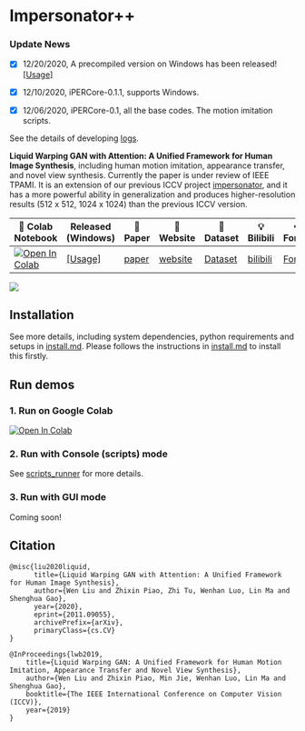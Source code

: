 # Impersonator++

### Update News
- [x] 12/20/2020, A precompiled version on Windows has been released! [[Usage]](https://github.com/iPERDance/iPERCore/wiki/How-to-use-the-released-version-on-windows%3F)
- [x] 12/10/2020, iPERCore-0.1.1, supports Windows.
- [x] 12/06/2020, iPERCore-0.1, all the base codes. The motion imitation scripts.


See the details of developing [logs](./docs/dev_logs.md).

**Liquid Warping GAN with Attention: A Unified Framework for Human Image Synthesis**, including 
human motion imitation, appearance transfer, and novel view synthesis. Currently the paper is under review of 
IEEE TPAMI. It is an extension of our previous ICCV project [impersonator](https://github.com/svip-lab/impersonator), 
and it has a more powerful ability in generalization and produces higher-resolution results  (512 x 512, 1024 x 1024) than the previous ICCV version.

|  🧾 Colab Notebook  | Released (Windows)  |   📑 Paper    | 📱 Website | 📂 Dataset | 💡 Bilibili | ✒ Forum |
  |------------|------------|-------------|-----------|-----------|-----------|-----------|
| [![Open In Colab](https://colab.research.google.com/assets/colab-badge.svg)](https://colab.research.google.com/drive/1bwUnj-9NnJA2EMr7eWO4I45UuBtKudg_?usp=sharing) | [[Usage]](https://github.com/iPERDance/iPERCore/wiki/How-to-use-the-released-version-on-windows%3F) | [paper](https://arxiv.org/pdf/2011.09055.pdf) | [website](https://www.impersonator.org/work/impersonator-plus-plus.html) | [Dataset](https://svip-lab.github.io/dataset/iPER_dataset.html) | [bilibili](https://space.bilibili.com/1018066133) | [Forum](https://discuss.impersonator.org/)|


![](https://www.impersonator.org/images/motion_results.png)


## Installation
See more details, including system dependencies, python requirements and setups in [install.md](./docs/install.md).
Please follows the instructions in [install.md](./docs/install.md) to install this firstly.

## Run demos

### 1. Run on Google Colab 
[![Open In Colab](https://colab.research.google.com/assets/colab-badge.svg)](https://colab.research.google.com/drive/1bwUnj-9NnJA2EMr7eWO4I45UuBtKudg_?usp=sharing)


### 2. Run with Console (scripts) mode
See [scripts_runner](./docs/scripts_runner.md) for more details.

### 3. Run with GUI mode
Coming soon!

## Citation
```
@misc{liu2020liquid,
      title={Liquid Warping GAN with Attention: A Unified Framework for Human Image Synthesis}, 
      author={Wen Liu and Zhixin Piao, Zhi Tu, Wenhan Luo, Lin Ma and Shenghua Gao},
      year={2020},
      eprint={2011.09055},
      archivePrefix={arXiv},
      primaryClass={cs.CV}
}

@InProceedings{lwb2019,
    title={Liquid Warping GAN: A Unified Framework for Human Motion Imitation, Appearance Transfer and Novel View Synthesis},
    author={Wen Liu and Zhixin Piao, Min Jie, Wenhan Luo, Lin Ma and Shenghua Gao},
    booktitle={The IEEE International Conference on Computer Vision (ICCV)},
    year={2019}
}
```



